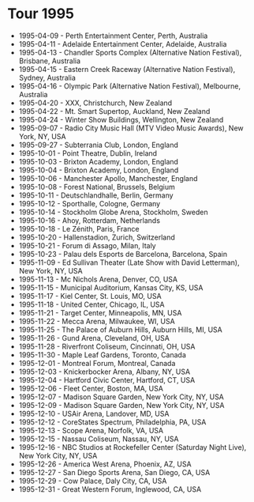 # Tour 1995

* 1995-04-09 - Perth Entertainment Center, Perth, Australia
* 1995-04-11 - Adelaide Entertainment Center, Adelaide, Australia
* 1995-04-13 - Chandler Sports Complex (Alternative Nation Festival), Brisbane, Australia
* 1995-04-15 - Eastern Creek Raceway (Alternative Nation Festival), Sydney, Australia
* 1995-04-16 - Olympic Park (Alternative Nation Festival), Melbourne, Australia
* 1995-04-20 - XXX, Christchurch, New Zealand
* 1995-04-22 - Mt. Smart Supertop, Auckland, New Zealand
* 1995-04-24 - Winter Show Buildings, Wellington, New Zealand
* 1995-09-07 - Radio City Music Hall (MTV Video Music Awards), New York, NY, USA
* 1995-09-27 - Subterrania Club, London, England
* 1995-10-01 - Point Theatre, Dublin, Ireland
* 1995-10-03 - Brixton Academy, London, England
* 1995-10-04 - Brixton Academy, London, England
* 1995-10-06 - Manchester Apollo, Manchester, England
* 1995-10-08 - Forest National, Brussels, Belgium
* 1995-10-11 - Deutschlandhalle, Berlin, Germany
* 1995-10-12 - Sporthalle, Cologne, Germany
* 1995-10-14 - Stockholm Globe Arena, Stockholm, Sweden
* 1995-10-16 - Ahoy, Rotterdam, Netherlands
* 1995-10-18 - Le Zénith, Paris, France
* 1995-10-20 - Hallenstadion, Zurich, Switzerland
* 1995-10-21 - Forum di Assago, Milan, Italy
* 1995-10-23 - Palau dels Esports de Barcelona, Barcelona, Spain
* 1995-11-09 - Ed Sullivan Theater (Late Show with David Letterman), New York, NY, USA
* 1995-11-13 - Mc Nichols Arena, Denver, CO, USA
* 1995-11-15 - Municipal Auditorium, Kansas City, KS, USA
* 1995-11-17 - Kiel Center, St. Louis, MO, USA
* 1995-11-18 - United Center, Chicago, IL, USA
* 1995-11-21 - Target Center, Minneapolis, MN, USA
* 1995-11-22 - Mecca Arena, Milwaukee, WI, USA
* 1995-11-25 - The Palace of Auburn Hills, Auburn Hills, MI, USA
* 1995-11-26 - Gund Arena, Cleveland, OH, USA
* 1995-11-28 - Riverfront Coliseum, Cincinnati, OH, USA
* 1995-11-30 - Maple Leaf Gardens, Toronto, Canada
* 1995-12-01 - Montreal Forum, Montreal, Canada
* 1995-12-03 - Knickerbocker Arena, Albany, NY, USA
* 1995-12-04 - Hartford Civic Center, Hartford, CT, USA
* 1995-12-06 - Fleet Center, Boston, MA, USA
* 1995-12-07 - Madison Square Garden, New York City, NY, USA
* 1995-12-09 - Madison Square Garden, New York City, NY, USA
* 1995-12-10 - USAir Arena, Landover, MD, USA
* 1995-12-12 - CoreStates Spectrum, Philadelphia, PA, USA
* 1995-12-13 - Scope Arena, Norfolk, VA, USA
* 1995-12-15 - Nassau Coliseum, Nassau, NY, USA
* 1995-12-16 - NBC Studios at Rockefeller Center (Saturday Night Live), New York City, NY, USA
* 1995-12-26 - America West Arena, Phoenix, AZ, USA
* 1995-12-27 - San Diego Sports Arena, San Diego, CA, USA
* 1995-12-29 - Cow Palace, Daly City, CA, USA
* 1995-12-31 - Great Western Forum, Inglewood, CA, USA